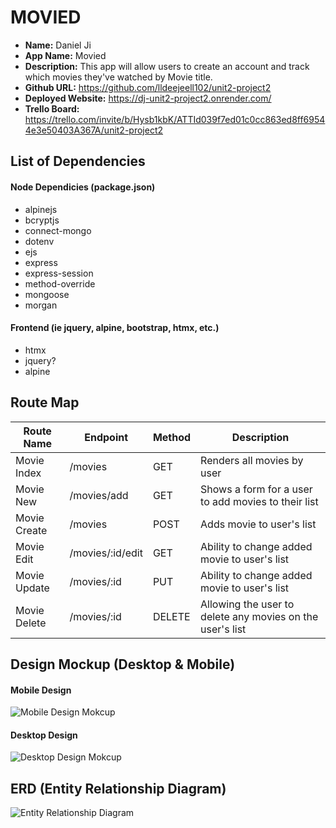 # MOVIED

- **Name:** Daniel Ji
- **App Name:** Movied
- **Description:** This app will allow users to create an account and track which movies they've watched by Movie title.
- **Github URL:** https://github.com/lldeejeell102/unit2-project2
- **Deployed Website:** https://dj-unit2-project2.onrender.com/
- **Trello Board:** https://trello.com/invite/b/Hysb1kbK/ATTId039f7ed01c0cc863ed8ff69544e3e50403A367A/unit2-project2

## List of Dependencies
#### Node Dependicies (package.json)
- alpinejs
- bcryptjs
- connect-mongo
- dotenv
- ejs
- express
- express-session
- method-override
- mongoose
- morgan

#### Frontend (ie jquery, alpine, bootstrap, htmx, etc.)
- htmx
- jquery?
- alpine

## Route Map

<!-- Below should be a table listing the different routes in your app and their purposes -->

| Route Name | Endpoint | Method | Description |
| -----------| ---------| -------| ------------|
| Movie Index | /movies | GET | Renders all movies by user |
| Movie New | /movies/add | GET | Shows a form for a user to add movies to their list |
| Movie Create | /movies | POST | Adds movie to user's list |
| Movie Edit | /movies/:id/edit | GET | Ability to change added movie to user's list |
| Movie Update | /movies/:id | PUT | Ability to change added movie to user's list |
| Movie Delete | /movies/:id | DELETE | Allowing the user to delete any movies on the user's list |

## Design Mockup (Desktop & Mobile)

#### Mobile Design
![Mobile Design Mokcup](https://i.imgur.com/KUeCmTp.png)

#### Desktop Design
![Desktop Design Mokcup](https://i.imgur.com/SWOqYph.png)


## ERD (Entity Relationship Diagram)
<!-- This should be a diagram showing your models and any relationships between them. -->
![Entity Relationship Diagram](https://i.imgur.com/wgc4Ru4.png)